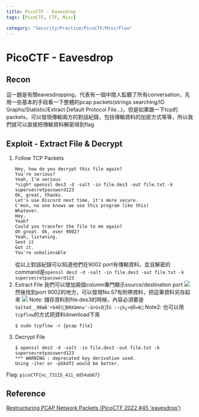 ```yaml
---
title: PicoCTF - Eavesdrop
tags: [PicoCTF, CTF, Misc]

category: "Security/Practice/PicoCTF/Misc/Flow"
---
```


# PicoCTF - Eavesdrop
<!-- more -->

## Recon
這一題是有關eavesdropping，代表有一個中間人監聽了所有conversation，先用一些基本的手段看一下整體的pcap packets(strings searching/IO Graphs/Statistic/Extract Default Protocol File...)，但是如果跟一下tcp的packets，可以發現傳輸兩方的對話紀錄，包括傳輸資料的加密方式等等，所以我們就可以直接把傳輸資料解密得到flag

## Exploit - Extract File & Decrypt
1. Follow TCP Packets
    ```
    Hey, how do you decrypt this file again?
    You're serious?
    Yeah, I'm serious
    *sigh* openssl des3 -d -salt -in file.des3 -out file.txt -k supersecretpassword123
    Ok, great, thanks.
    Let's use Discord next time, it's more secure.
    C'mon, no one knows we use this program like this!
    Whatever.
    Hey.
    Yeah?
    Could you transfer the file to me again?
    Oh great. Ok, over 9002?
    Yeah, listening.
    Sent it
    Got it.
    You're unbelievable
    ```
    從以上對話紀錄可以知道他們在9002 port有傳輸資料，並且解密的command是`openssl des3 -d -salt -in file.des3 -out file.txt -k supersecretpassword123`
2. Extract File
我們可以增加兩個column專門顯示source/destination port
![](https://hackmd.io/_uploads/B1ZrNEdOh.png)
然後找到port 9002的地方，可以發現No.57有附帶資料，把這筆資料另存起來
![](https://hackmd.io/_uploads/r11KNV_O2.png)
Note: 儲存資料到file.des3的時候，內容必須要是`Salted__9BæÄ'÷b4Ó[ÐNXämn±'-ärGsðÏú :›çk¿«@Û=6`
Note2: 也可以用`tcpflow`的方式把資料download下來
    ```bash!
    $ sudo tcpflow -r {pcap file}
    ```
3. Decrypt File
    ```bash!
    $ openssl des3 -d -salt -in file.des3 -out file.txt -k supersecretpassword123
    *** WARNING : deprecated key derivation used.
    Using -iter or -pbkdf2 would be better.
    ```

Flag: `picoCTF{nc_73115_411_dd54ab67}`

## Reference
[ Restructuring PCAP Network Packets (PicoCTF 2022 #45 'eavesdrop') ](https://youtu.be/Sb5PS-DddXY)